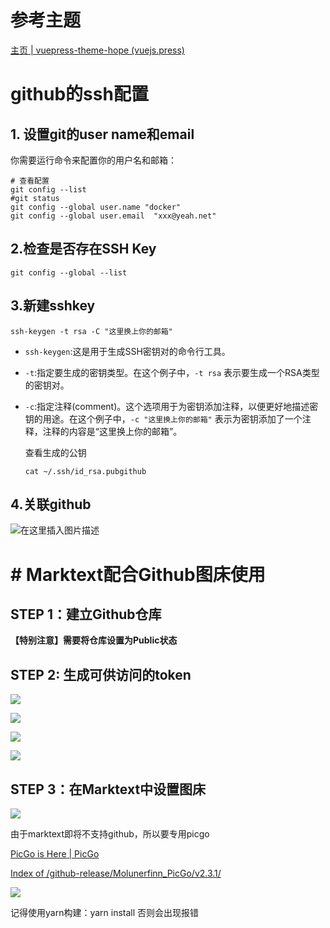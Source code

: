 # 参考主题

[主页 | vuepress-theme-hope (vuejs.press)](https://theme-hope.vuejs.press/zh/)

# github的ssh配置

## 1. 设置git的user name和email

你需要运行命令来配置你的用户名和邮箱：

```shell
# 查看配置
git config --list
#git status
git config --global user.name "docker"
git config --global user.email  "xxx@yeah.net"
```

## 2.检查是否存在SSH Key

```shell
git config --global --list
```

## 3.新建sshkey

```shell
ssh-keygen -t rsa -C "这里换上你的邮箱"
```

- `ssh-keygen`:这是用于生成SSH密钥对的命令行工具。

- `-t`:指定要生成的密钥类型。在这个例子中，`-t rsa` 表示要生成一个RSA类型的密钥对。

- `-c`:指定注释(comment)。这个选项用于为密钥添加注释，以便更好地描述密钥的用途。在这个例子中，`-c "这里换上你的邮箱"` 表示为密钥添加了一个注释，注释的内容是“这里换上你的邮箱”。
  
  查看生成的公钥
  
  ```shell
  cat ~/.ssh/id_rsa.pubgithub
  ```

## 4.关联github

<img src="https://img-blog.csdnimg.cn/66066e5c3d98485a888179e9ec60cf29.png?x-oss-process=image/watermark,type_ZHJvaWRzYW5zZmFsbGJhY2s,shadow_50,text_Q1NETiBA5bm95b-n5YG25b-D,size_20,color_FFFFFF,t_70,g_se,x_16" alt="在这里插入图片描述">

# # Marktext配合Github图床使用

## STEP 1：建立Github仓库

**【特别注意】需要将仓库设置为Public状态**

## STEP 2: 生成可供访问的token

![](https://img-blog.csdnimg.cn/img_convert/460ba91d720ec998777b0cf7b58e900d.png)

![](https://img-blog.csdnimg.cn/img_convert/407f760a7cd8d0651b4051a9099b1d0b.png)

![](https://img-blog.csdnimg.cn/img_convert/e64d4724b12496c7187b94fca522d6be.png)

![](https://img-blog.csdnimg.cn/img_convert/2de7bd0e8169410f9070626943c29956.png)

## STEP 3：在Marktext中设置图床

![](https://img-blog.csdnimg.cn/img_convert/cf2885c3e6be16f86171514c4eafcbde.png)



由于marktext即将不支持github，所以要专用picgo

[PicGo is Here | PicGo](https://picgo.github.io/PicGo-Doc/zh/guide/)

[Index of /github-release/Molunerfinn_PicGo/v2.3.1/](https://mirrors.sdu.edu.cn/github-release/Molunerfinn_PicGo/v2.3.1/)

![](https://cdn.jsdelivr.net/gh/aps-xiao/ImgGallery@main/20230618194358.png)

记得使用yarn构建：yarn install
否则会出现报错